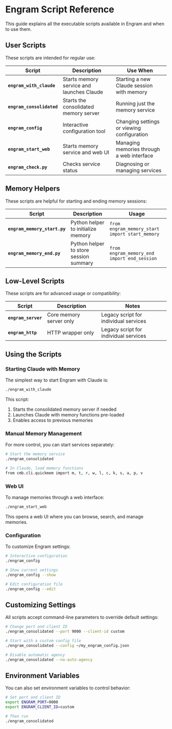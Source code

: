 # Engram Script Reference

This guide explains all the executable scripts available in Engram and when to use them.

## User Scripts

These scripts are intended for regular use:

| Script | Description | Use When |
|--------|-------------|----------|
| **`engram_with_claude`** | Starts memory service and launches Claude | Starting a new Claude session with memory |
| **`engram_consolidated`** | Starts the consolidated memory server | Running just the memory service |
| **`engram_config`** | Interactive configuration tool | Changing settings or viewing configuration |
| **`engram_start_web`** | Starts memory service and web UI | Managing memories through a web interface |
| **`engram_check.py`** | Checks service status | Diagnosing or managing services |

## Memory Helpers

These scripts are helpful for starting and ending memory sessions:

| Script | Description | Usage |
|--------|-------------|-------|
| **`engram_memory_start.py`** | Python helper to initialize memory | `from engram_memory_start import start_memory` |
| **`engram_memory_end.py`** | Python helper to store session summary | `from engram_memory_end import end_session` |

## Low-Level Scripts

These scripts are for advanced usage or compatibility:

| Script | Description | Notes |
|--------|-------------|-------|
| **`engram_server`** | Core memory server only | Legacy script for individual services |
| **`engram_http`** | HTTP wrapper only | Legacy script for individual services |

## Using the Scripts

### Starting Claude with Memory

The simplest way to start Engram with Claude is:

```bash
./engram_with_claude
```

This script:
1. Starts the consolidated memory server if needed
2. Launches Claude with memory functions pre-loaded
3. Enables access to previous memories

### Manual Memory Management

For more control, you can start services separately:

```bash
# Start the memory service
./engram_consolidated 

# In Claude, load memory functions
from cmb.cli.quickmem import m, t, r, w, l, c, k, s, a, p, v
```

### Web UI

To manage memories through a web interface:

```bash
./engram_start_web
```

This opens a web UI where you can browse, search, and manage memories.

### Configuration

To customize Engram settings:

```bash
# Interactive configuration
./engram_config

# Show current settings
./engram_config --show

# Edit configuration file
./engram_config --edit
```

## Customizing Settings

All scripts accept command-line parameters to override default settings:

```bash
# Change port and client ID
./engram_consolidated --port 9000 --client-id custom

# Start with a custom config file
./engram_consolidated --config ~/my_engram_config.json

# Disable automatic agency
./engram_consolidated --no-auto-agency
```

## Environment Variables

You can also set environment variables to control behavior:

```bash
# Set port and client ID
export ENGRAM_PORT=9000
export ENGRAM_CLIENT_ID=custom

# Then run
./engram_consolidated
```